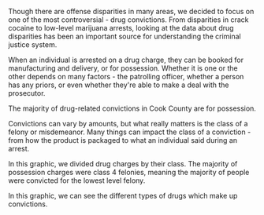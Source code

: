 Though there are offense disparities in many areas, we decided to focus on one of the most controversial - drug convictions. From disparities in crack cocaine to low-level marijuana arrests, looking at the data about drug disparities has been an important source for understanding the criminal justice system. 

When an individual is arrested on a drug charge, they can be booked for manufacturing and delivery, or for possession. Whether it is one or the other depends on many factors - the patrolling officer, whether a person has any priors, or even whether they're able to make a deal with the prosecutor. 

<p class="lead"> The majority of drug-related convictions in Cook County are for possession. </p>

Convictions can vary by amounts, but what really matters is the class of a felony or misdemeanor. Many things can impact the class of a conviction - from how the product is packaged to what an individual said during an arrest.  

In this graphic, we divided drug charges by their <span data-term="drugclass">class</span>. The majority of possession charges were class 4 felonies, meaning the majority of people were convicted for the lowest level felony. 
<div id="drug-charges-class-chart" class="chart"></div>

In this graphic, we can see the different types of drugs which make up convictions. 

<div id="drug-charges-type-chart" class="chart"></div>
